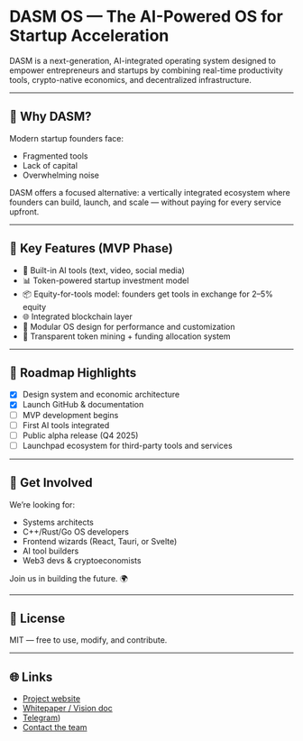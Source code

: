 # DASM OS — The AI-Powered OS for Startup Acceleration

DASM is a next-generation, AI-integrated operating system designed to empower entrepreneurs and startups by combining real-time productivity tools, crypto-native economics, and decentralized infrastructure.

---

## 🚀 Why DASM?

Modern startup founders face:
- Fragmented tools
- Lack of capital
- Overwhelming noise

DASM offers a focused alternative: a vertically integrated ecosystem where founders can build, launch, and scale — without paying for every service upfront.

---

## 🔧 Key Features (MVP Phase)

- 🧠 Built-in AI tools (text, video, social media)
- 📊 Token-powered startup investment model
- 📦 Equity-for-tools model: founders get tools in exchange for 2–5% equity
- 🌐 Integrated blockchain layer
- 🔌 Modular OS design for performance and customization
- 📡 Transparent token mining + funding allocation system

---

## 🧭 Roadmap Highlights

- [x] Design system and economic architecture
- [x] Launch GitHub & documentation
- [ ] MVP development begins
- [ ] First AI tools integrated
- [ ] Public alpha release (Q4 2025)
- [ ] Launchpad ecosystem for third-party tools and services

---

## 🤝 Get Involved

We’re looking for:
- Systems architects
- C++/Rust/Go OS developers
- Frontend wizards (React, Tauri, or Svelte)
- AI tool builders
- Web3 devs & cryptoeconomists

Join us in building the future. 🌍

---

## 📜 License

MIT — free to use, modify, and contribute.

---

## 🌐 Links

- [Project website](dasm.cc)
- [Whitepaper / Vision doc](https://dasm.gitbook.io/dasm/)
- [Telegram](https://t.me/dasmcc))
- [Contact the team](mailto:info@dasm.cc)
